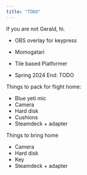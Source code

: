 ```yaml
---
title: "TODO"
---
```


If you are not Gerald, hi. 


* OBS overlay for keypress 
* Momogatari
* Tile based Platformer

* Spring 2024 End: TODO 


Things to pack for flight home:

* Blue yeti mic
* Camera 
* Hard disk
* Cushions
* Steamdeck + adapter


Things to bring home
* Camera
* Hard disk
* Key
* Steamdeck + adapter


